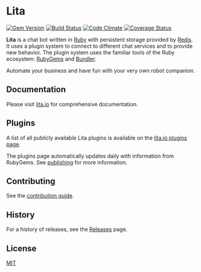 # Lita

[![Gem Version](https://badge.fury.io/rb/lita.png)](http://badge.fury.io/rb/lita)
[![Build Status](https://travis-ci.org/litaio/lita.png?branch=master)](https://travis-ci.org/litaio/lita/)
[![Code Climate](https://codeclimate.com/github/litaio/lita/badges/gpa.svg)](https://codeclimate.com/github/litaio/lita)
[![Coverage Status](https://coveralls.io/repos/litaio/lita/badge.png)](https://coveralls.io/r/litaio/lita)

**Lita** is a chat bot written in [Ruby](https://www.ruby-lang.org/) with persistent storage provided by [Redis](http://redis.io/). It uses a plugin system to connect to different chat services and to provide new behavior. The plugin system uses the familiar tools of the Ruby ecosystem: [RubyGems](https://rubygems.org/) and [Bundler](http://bundler.io).

Automate your business and have fun with your very own robot companion.

## Documentation

Please visit [lita.io](https://www.lita.io/) for comprehensive documentation.

## Plugins

A list of all publicly available Lita plugins is available on the [lita.io plugins page](https://www.lita.io/plugins).

The plugins page automatically updates daily with information from RubyGems. See [publishing](http://docs.lita.io/plugin-authoring/#publishing) for more information.

## Contributing

See the [contribution guide](https://github.com/litaio/lita/blob/master/CONTRIBUTING.md).

## History

For a history of releases, see the [Releases](https://github.com/litaio/lita/releases) page.

## License

[MIT](http://opensource.org/licenses/MIT)
